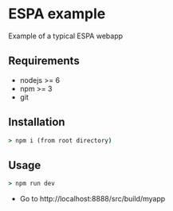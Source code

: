 # ESPA example

Example of a typical ESPA webapp

## Requirements

- nodejs >= 6
- npm >= 3
- git

## Installation

```cmd
> npm i (from root directory)
```

## Usage

```cmd
> npm run dev 
```
- Go to http://localhost:8888/src/build/myapp